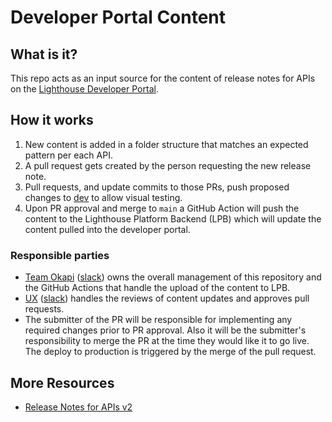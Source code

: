 # Developer Portal Content

## What is it?

This repo acts as an input source for the content of release notes for APIs on the [Lighthouse Developer Portal](https://developer.va.gov).

## How it works

1. New content is added in a folder structure that matches an expected pattern per each API.
2. A pull request gets created by the person requesting the new release note.
3. Pull requests, and update commits to those PRs, push proposed changes to [dev](https://dev-developer.va.gov) to allow visual testing.
4. Upon PR approval and merge to `main` a GitHub Action will push the content to the Lighthouse Platform Backend (LPB) which will update the content pulled into the developer portal.

### Responsible parties

- [Team Okapi](https://github.com/orgs/department-of-veterans-affairs/teams/lighthouse-okapi) ([slack](https://lighthouseva.slack.com/archives/C01931CFMTQ)) owns the overall management of this repository and the GitHub Actions that handle the upload of the content to LPB.
- [UX](https://github.com/orgs/department-of-veterans-affairs/teams/lighthouse-ux-approvers) ([slack](https://lighthouseva.slack.com/archives/CDBQ9LN3F)) handles the reviews of content updates and approves pull requests.
- The submitter of the PR will be responsible for implementing any required changes prior to PR approval. Also it will be the submitter's responsibility to merge the PR at the time they would like it to go live. The deploy to production is triggered by the merge of the pull request.

## More Resources

- [Release Notes for APIs v2](https://community.max.gov/pages/viewpage.action?pageId=2284134044)
